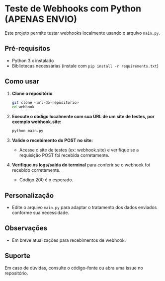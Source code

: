 # Teste de Webhooks com Python (APENAS ENVIO)

Este projeto permite testar webhooks localmente usando o arquivo `main.py`.

## Pré-requisitos

- Python 3.x instalado
- Bibliotecas necessárias (instale com `pip install -r requirements.txt`)

## Como usar

1. **Clone o repositório**:

    ```bash
    git clone <url-do-repositorio>
    cd webhook
    ```

2. **Execute o código localmente com sua URL de um site de testes, por exemplo webhook.site:**

    ```bash
    python main.py
    ```

3. **Valide o recebimento do POST no site:**

    - Acesse o site de testes (ex: webhook.site) e verifique se a requisição POST foi recebida corretamente.

4. **Verifique os logs/saída do terminal** para conferir se o webhook foi recebido corretamente.

    - Código 200 é o esperado.

## Personalização

- Edite o arquivo `main.py` para adaptar o tratamento dos dados enviados conforme sua necessidade.

## Observações

- Em breve atualizações para recebimentos de webhook.

## Suporte

Em caso de dúvidas, consulte o código-fonte ou abra uma issue no repositório.